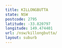 ```yaml
---
title: KILLONGBUTTA
state: NSW
postcode: 2795
latitude: -33.820797
longitude: 149.474401
url: /nsw/killongbutta/
layout: suburb
---
```

